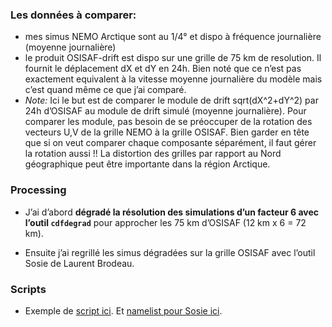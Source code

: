### Les données à comparer:
* mes simus NEMO Arctique sont au 1/4° et dispo à fréquence journalière (moyenne journalière)
* le produit OSISAF-drift est dispo sur une grille de 75 km de resolution. Il fournit le déplacement dX et dY en 24h. Bien noté que ce  n’est pas exactement equivalent à la vitesse moyenne journalière du modèle mais c’est quand même ce que j’ai comparé. 
*  _Note:_ Ici le but est de comparer le module de drift sqrt(dX^2+dY^2) par 24h d’OSISAF au module de drift simulé (moyenne journalière). Pour comparer les module, pas besoin de se préoccuper de la rotation des vecteurs U,V de la grille NEMO à la grille OSISAF. Bien garder en tête que si on veut comparer chaque composante séparément, il faut gérer la rotation aussi !! La distortion des grilles par rapport au Nord géographique peut être importante dans la région Arctique.


### Processing
* J’ai d’abord **dégradé la résolution des simulations d’un facteur 6 avec l’outil `cdfdegrad`** pour approcher les 75 km d’OSISAF (12 km x 6 = 72 km).

* Ensuite j’ai regrillé les simus dégradées sur la grille OSISAF avec l’outil Sosie de Laurent Brodeau.

### Scripts
* Exemple de [script ici](). Et [namelist pour Sosie ici]().
